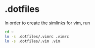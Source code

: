# .dotfiles
In order to create the simlinks for vim, run
```bash
cd ~
ln -s .dotfiles/.vimrc .vimrc
ln -s .dotfiles/.vim .vim
```
